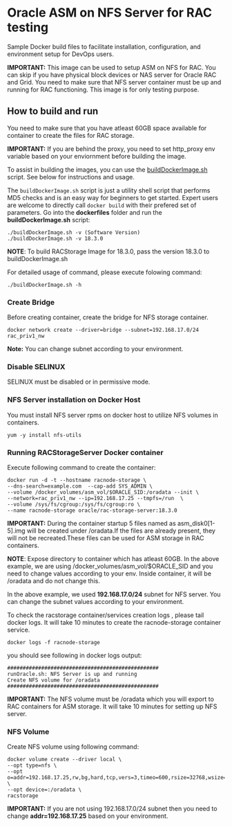 # Oracle ASM on NFS Server for RAC testing
Sample Docker build files to facilitate installation, configuration, and environment setup for DevOps users.

**IMPORTANT:** This image can be used to setup ASM on NFS for RAC. You can skip if you have physical block devices or NAS server for Oracle RAC and Grid. You need to make sure that NFS server container must be up and running for RAC functioning. This image is for only testing purpose.

## How to build and run
You need to make sure that you have atleast 60GB space available for container to create the files for RAC storage.

**IMPORTANT:** If you are behind the proxy, you need to set http_proxy env variable based on your enviornment before building the image.

To assist in building the images, you can use the [buildDockerImage.sh](dockerfiles/buildDockerImage.sh) script. See below for instructions and usage.

The `buildDockerImage.sh` script is just a utility shell script that performs MD5 checks and is an easy way for beginners to get started. Expert users are welcome to directly call `docker build` with their prefered set of parameters. Go into the **dockerfiles** folder and run the **buildDockerImage.sh** script:

```
./buildDockerImage.sh -v (Software Version)
./buildDockerImage.sh -v 18.3.0
```

**NOTE**: To build RACStorage Image for 18.3.0, pass the version 18.3.0 to buildDockerImage.sh

For detailed usage of command, please execute folowing command:
```
./buildDockerImage.sh -h
```

### Create Bridge
Before creating container, create the bridge for NFS storage container.

```
docker network create --driver=bridge --subnet=192.168.17.0/24 rac_priv1_nw
```

**Note:** You can change subnet according to your environment.

### Disable SELINUX
SELINUX must be disabled or in permissive mode.

### NFS Server installation on Docker Host
You must install NFS server rpms on docker host to utilize NFS volumes in containers.

```
yum -y install nfs-utils
```

### Running RACStorageServer Docker container
Execute following command to create the container:

```
docker run -d -t --hostname racnode-storage \
--dns-search=example.com  --cap-add SYS_ADMIN \
--volume /docker_volumes/asm_vol/$ORACLE_SID:/oradata --init \
--network=rac_priv1_nw --ip=192.168.17.25 --tmpfs=/run  \
--volume /sys/fs/cgroup:/sys/fs/cgroup:ro \
--name racnode-storage oracle/rac-storage-server:18.3.0
```

**IMPORTANT:** During the container startup 5 files named as asm_disk0[1-5].img will be created under /oradata.If the files are already present, they will not be recreated.These files can be used for ASM storage in RAC containers.

**NOTE**: Expose directory to container which has atleast 60GB. In the above  example, we are using /docker_volumes/asm_vol/$ORACLE_SID and you need to change values according to your env. Inside container, it will be /oradata and do not change this.

In the above example, we used **192.168.17.0/24** subnet for NFS server. You can change the subnet values according to your environment.

To check the racstorage container/services creation logs , please tail docker logs. It will take 10 minutes to create the racnode-storage container service.

```
docker logs -f racnode-storage
```

you should see following in docker logs output:

```
#################################################
runOracle.sh: NFS Server is up and running
Create NFS volume for /oradata
#################################################
```
**IMPORTANT:** The NFS volume must be /oradata which you will export to RAC containers for ASM storage. It will take 10 minutes for setting up NFS server.

### NFS Volume
Create NFS volume using following command:

```
docker volume create --driver local \
--opt type=nfs \
--opt   o=addr=192.168.17.25,rw,bg,hard,tcp,vers=3,timeo=600,rsize=32768,wsize=32768,actimeo=0 \
--opt device=:/oradata \
racstorage
```

**IMPORTANT:** If you are not using 192.168.17.0/24 subnet then you need to change **addr=192.168.17.25** based on your environment.
